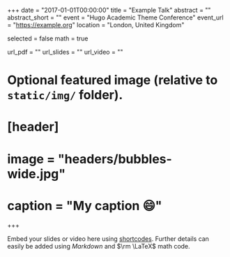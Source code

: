 +++
date = "2017-01-01T00:00:00"
title = "Example Talk"
abstract = ""
abstract_short = ""
event = "Hugo Academic Theme Conference"
event_url = "https://example.org"
location = "London, United Kingdom"

selected = false
math = true

url_pdf = ""
url_slides = ""
url_video = ""

# Optional featured image (relative to `static/img/` folder).
# [header]
# image = "headers/bubbles-wide.jpg"
# caption = "My caption :smile:"

+++

Embed your slides or video here using [shortcodes](https://gcushen.github.io/hugo-academic-demo/post/writing-markdown-latex/). Further details can easily be added using *Markdown* and $\rm \LaTeX$ math code.
